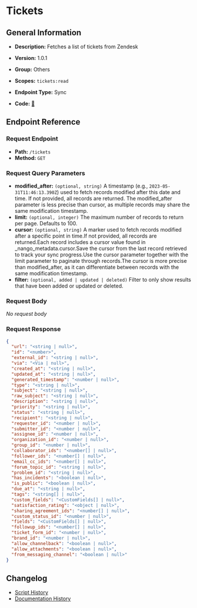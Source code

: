 # Tickets

## General Information

- **Description:** Fetches a list of tickets from Zendesk

- **Version:** 1.0.1
- **Group:** Others
- **Scopes:** `tickets:read`
- **Endpoint Type:** Sync
- **Code:** [🔗](https://github.com/NangoHQ/integration-templates/tree/main/integrations/zendesk/syncs/tickets.ts)


## Endpoint Reference

### Request Endpoint

- **Path:** `/tickets`
- **Method:** `GET`

### Request Query Parameters

- **modified_after:** `(optional, string)` A timestamp (e.g., `2023-05-31T11:46:13.390Z`) used to fetch records modified after this date and time. If not provided, all records are returned. The modified_after parameter is less precise than cursor, as multiple records may share the same modification timestamp.
- **limit:** `(optional, integer)` The maximum number of records to return per page. Defaults to 100.
- **cursor:** `(optional, string)` A marker used to fetch records modified after a specific point in time.If not provided, all records are returned.Each record includes a cursor value found in _nango_metadata.cursor.Save the cursor from the last record retrieved to track your sync progress.Use the cursor parameter together with the limit parameter to paginate through records.The cursor is more precise than modified_after, as it can differentiate between records with the same modification timestamp.
- **filter:** `(optional, added | updated | deleted)` Filter to only show results that have been added or updated or deleted.

### Request Body

_No request body_

### Request Response

```json
{
  "url": "<string | null>",
  "id": "<number>",
  "external_id": "<string | null>",
  "via": "<Via | null>",
  "created_at": "<string | null>",
  "updated_at": "<string | null>",
  "generated_timestamp": "<number | null>",
  "type": "<string | null>",
  "subject": "<string | null>",
  "raw_subject": "<string | null>",
  "description": "<string | null>",
  "priority": "<string | null>",
  "status": "<string | null>",
  "recipient": "<string | null>",
  "requester_id": "<number | null>",
  "submitter_id": "<number | null>",
  "assignee_id": "<number | null>",
  "organization_id": "<number | null>",
  "group_id": "<number | null>",
  "collaborator_ids": "<number[] | null>",
  "follower_ids": "<number[] | null>",
  "email_cc_ids": "<number[] | null>",
  "forum_topic_id": "<string | null>",
  "problem_id": "<string | null>",
  "has_incidents": "<boolean | null>",
  "is_public": "<boolean | null>",
  "due_at": "<string | null>",
  "tags": "<string[] | null>",
  "custom_fields": "<CustomFields[] | null>",
  "satisfaction_rating": "<object | null>",
  "sharing_agreement_ids": "<number[] | null>",
  "custom_status_id": "<number | null>",
  "fields": "<CustomFields[] | null>",
  "followup_ids": "<number[] | null>",
  "ticket_form_id": "<number | null>",
  "brand_id": "<number | null>",
  "allow_channelback": "<boolean | null>",
  "allow_attachments": "<boolean | null>",
  "from_messaging_channel": "<boolean | null>"
}
```

## Changelog

- [Script History](https://github.com/NangoHQ/integration-templates/commits/main/integrations/zendesk/syncs/tickets.ts)
- [Documentation History](https://github.com/NangoHQ/integration-templates/commits/main/integrations/zendesk/syncs/tickets.md)

<!-- END  GENERATED CONTENT -->

